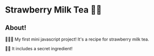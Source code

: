 # Strawberry Milk Tea 🍓🧋

## About!
👩🏻‍💻 My first mini javascript project! It's a recipe for strawberry milk tea.

🤫🍵 It includes a secret ingredient!
